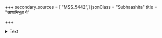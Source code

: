 +++
secondary_sources = [ "MSS_5442",]
jsonClass = "Subhaashita"
title = "आशाभिभूता ये"

+++

<details><summary>Text</summary>

आशाभिभूता ये मर्त्या महामोहा महोद्धताः।  
अवमानादिकं दुःखं न जानन्ति कदाप्यहो॥
</details>

